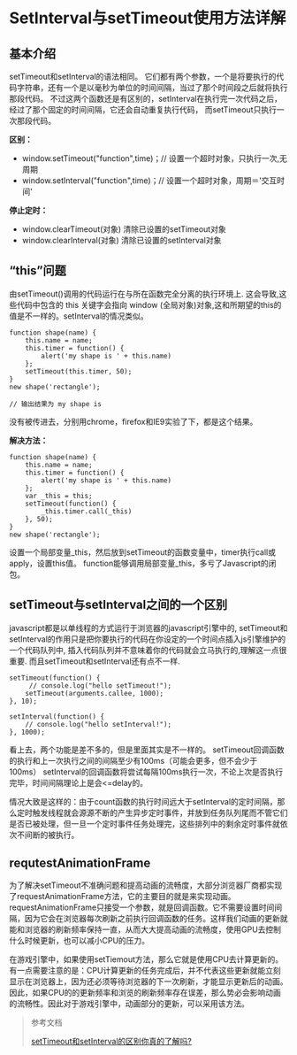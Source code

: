 # SetInterval与setTimeout使用方法详解

## 基本介绍
setTimeout和setInterval的语法相同。
它们都有两个参数，一个是将要执行的代码字符串，还有一个是以毫秒为单位的时间间隔，当过了那个时间段之后就将执行那段代码。
不过这两个函数还是有区别的，setInterval在执行完一次代码之后，经过了那个固定的时间间隔，它还会自动重复执行代码，
而setTimeout只执行一次那段代码。

**区别：**
- window.setTimeout("function",time)；// 设置一个超时对象，只执行一次,无周期
- window.setInterval("function",time)；// 设置一个超时对象，周期＝'交互时间'

**停止定时：**

- window.clearTimeout(对象) 清除已设置的setTimeout对象
- window.clearInterval(对象) 清除已设置的setInterval对象

## “this”问题

由setTimeout()调用的代码运行在与所在函数完全分离的执行环境上. 这会导致,这些代码中包含的 this 关键字会指向 window (全局对象)对象,这和所期望的this的值是不一样的。setInterval的情况类似。

```
function shape(name) {
	this.name = name;
	this.timer = function() {
		alert('my shape is ' + this.name)
	};
	setTimeout(this.timer, 50);
}
new shape('rectangle');

// 输出结果为 my shape is
```
没有被传进去，分别用chrome，firefox和IE9实验了下，都是这个结果。

**解决方法：**

```
function shape(name) {
	this.name = name;
	this.timer = function() {
		alert('my shape is ' + this.name)
	};
	var _this = this;
	setTimeout(function() {
		_this.timer.call(_this)
	}, 50);
}
new shape('rectangle');
```

设置一个局部变量_this，然后放到setTimeout的函数变量中，timer执行call或apply，设置this值。
function能够调用局部变量_this，多亏了Javascript的闭包。


## setTimeout与setInterval之间的一个区别

javascript都是以单线程的方式运行于浏览器的javascript引擎中的, setTimeout和setInterval的作用只是把你要执行的代码在你设定的一个时间点插入js引擎维护的一个代码队列中, 插入代码队列并不意味着你的代码就会立马执行的,理解这一点很重要. 而且setTimeout和setInterval还有点不一样.

```
setTimeout(function() {
	 // console.log("hello setTimeout!");
	setTimeout(arguments.callee, 1000);
}, 10);

setInterval(function() {
	// console.log("hello setInterval!");
}, 1000);
```

看上去，两个功能是差不多的，但是里面其实是不一样的。
setTimeout回调函数的执行和上一次执行之间的间隔至少有100ms（可能会更多，但不会少于100ms）
setInterval的回调函数将尝试每隔100ms执行一次，不论上次是否执行完毕，时间间隔理论上是会<=delay的。

情况大致是这样的：由于count函数的执行时间远大于setInterval的定时间隔，那么定时触发线程就会源源不断的产生异步定时事件，并放到任务队列尾而不管它们是否已被处理，但一旦一个定时事件任务处理完，这些排列中的剩余定时事件就依次不间断的被执行。

## requtestAnimationFrame

为了解决setTimeout不准确问题和提高动画的流畅度，大部分浏览器厂商都实现了requestAnimationFrame方法，它的主要目的就是来实现动画。requestAnimationFrame只接受一个参数，就是回调函数。它不需要设置时间间隔，因为它会在浏览器每次刷新之前执行回调函数的任务。这样我们动画的更新就能和浏览器的刷新频率保持一直，从而大大提高动画的流畅度，使用GPU去控制什么时候更新，也可以减小CPU的压力。

在游戏引擎中，如果使用setTiemout方法，那么它就是使用CPU去计算更新的。有一点需要注意的是：CPU计算更新的任务完成后，并不代表这些更新就能立刻显示在浏览器上，因为还必须等待浏览器的下一次刷新，才能显示更新后的动画。因此，如果CPU的的更新频率和浏览的刷新频率存在误差，那么势必会影响动画的流畅性。因此对于游戏引擎中，动画部分的更新，可以采用该方法。

> 参考文档
>
> [setTimeout和setInterval的区别你真的了解吗?](http://blog.csdn.net/cui_angel/article/details/7768241)
